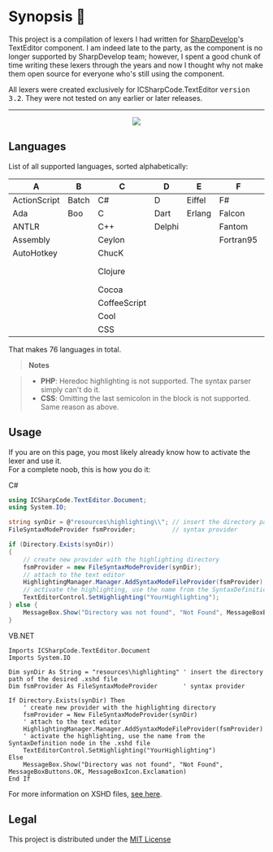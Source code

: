 Synopsis 📜
===========
This project is a compilation of lexers I had written for [SharpDevelop](https://github.com/icsharpcode)'s TextEditor component. I am indeed late to the party, as the component is no longer supported by SharpDevelop team; however, I spent a good chunk of time writing these lexers through the years and now I thought why not make them open source for everyone who's still using the component.

All lexers were created exclusively for  ICSharpCode.TextEditor <kbd>version 3.2</kbd>. They were not tested on any earlier or later releases.

----------

<p align="center">
  <img src ="http://i.imgur.com/Pif99Td.png" />
</p>

Languages
---------
List of all supported languages, sorted alphabetically:

A            | B     | C            | D      | E      | F          | G       | H       | I       | J          | K       | L    | N       | O     | P          | R        | S        | V           | X
-------------|-------|--------------|--------|--------|------------|---------|---------|---------|------------|---------|------|---------|-------|------------|----------|----------|-------------|----
ActionScript | Batch | C#           | D      | Eiffel | F#         | Go      | Haskell | Icon    | Java       | KiXtart | Lean | Nemerle | Obj-C | ParaSail   | R        | Scala    | Vala        | X10
Ada          | Boo   | C            | Dart   | Erlang | Falcon     | Groovy  | Haxe    | ILYC    | JavaScript | Kotlin  | Lisp | Nim     | OCaml | Pascal     | Registry | Solidity | VB.NET      | XC
ANTLR        |       | C++          | Delphi |        | Fantom     | Gui4Cli | HTML    | INI/INF | JSON       |         | Lua  |         |       | PHP        | Resource | Spike    | VBScript    | XML
Assembly     |       | Ceylon       |        |        | Fortran95  |         |         |         | Julia      |         |      |         |       | Pike       | Rust     | SQF      | Verilog     | Xtend
AutoHotkey   |       | ChucK        |        |        |            |         |         |         |            |         |      |         |       | PowerShell |          | SQL      | VHDL        |
             |       | Clojure      |        |        |            |         |         |         |            |         |      |         |       | Python     |          | Swift    | VS Solution |
             |       | Cocoa        |        |        |            |         |         |         |            |         |      |         |       |            |          |          |             |
             |       | CoffeeScript |        |        |            |         |         |         |            |         |      |         |       |            |          |          |             |
             |       | Cool         |        |        |            |         |         |         |            |         |      |         |       |            |          |          |             |
             |       | CSS          |        |        |            |         |         |         |            |         |      |         |       |            |          |          |             |
 
That makes 76 languages in total.

> **Notes**

> - **PHP**: Heredoc highlighting is not supported. The syntax parser simply can't do it.
> - **CSS**: Omitting the last semicolon in the block is not supported. Same reason as above.

Usage
-----
If you are on this page, you most likely already know how to activate the lexer and use it.<br/>For a complete noob, this is how you do it:

C#
```c#
using ICSharpCode.TextEditor.Document;
using System.IO;
```
```c#
string synDir = @"resources\highlighting\\"; // insert the directory path of the desired .xshd file
FileSyntaxModeProvider fsmProvider;          // syntax provider

if (Directory.Exists(synDir))
{
    // create new provider with the highlighting directory
    fsmProvider = new FileSyntaxModeProvider(synDir);
    // attach to the text editor
    HighlightingManager.Manager.AddSyntaxModeFileProvider(fsmProvider);
    // activate the highlighting, use the name from the SyntaxDefinition node in the .xshd file
    TextEditorControl.SetHighlighting("YourHighlighting");
} else {
	MessageBox.Show("Directory was not found", "Not Found", MessageBoxButtons.OK, MessageBoxIcon.Exclamation);
}
```

VB.NET
```vb.net
Imports ICSharpCode.TextEditor.Document
Imports System.IO
```
```vb.net
Dim synDir As String = "resources\highlighting" ' insert the directory path of the desired .xshd file
Dim fsmProvider As FileSyntaxModeProvider       ' syntax provider

If Directory.Exists(synDir) Then
	' create new provider with the highlighting directory
	fsmProvider = New FileSyntaxModeProvider(synDir)
	' attach to the text editor
	HighlightingManager.Manager.AddSyntaxModeFileProvider(fsmProvider)
	' activate the highlighting, use the name from the SyntaxDefinition node in the .xshd file
	TextEditorControl.SetHighlighting("YourHighlighting")
Else
	MessageBox.Show("Directory was not found", "Not Found", MessageBoxButtons.OK, MessageBoxIcon.Exclamation)
End If
```

For more information on XSHD files,  [see here](https://github.com/icsharpcode/SharpDevelop/wiki/Syntax-highlighting#attach-a-syntaxhighlighting-to-the-text-editor).

Legal
-----
This project is distributed under the [MIT License](https://opensource.org/licenses/MIT)
